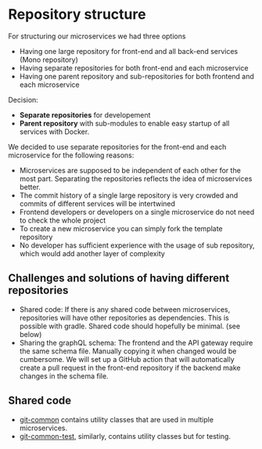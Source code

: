 # Repository structure

For structuring our microservices we had three options
- Having one large repository for front-end and all back-end services (Mono repository)
- Having separate repositories for both front-end and each microservice
- Having one parent repository and sub-repositories for both frontend and each microservice

Decision: 
- **Separate repositories** for developement
- **Parent repository** with sub-modules to enable easy startup of all services with Docker.

We decided to use separate repositories for the front-end and each microservice for the following reasons:

- Microservices are supposed to be independent of each other for the most part. Separating the repositories reflects the idea of microservices better.
- The commit history of a single large repository is very crowded and commits of different services will be intertwined
- Frontend developers or developers on a single microservice do not need to check the whole project
- To create a new microservice you can simply fork the template repository
- No developer has sufficient experience with the usage of sub repository, which would add another layer of complexity

## Challenges and solutions of having different repositories

- Shared code: If there is any shared code between microservices, repositories will have other repositories as dependencies. This is possible with gradle. Shared code should hopefully be minimal. (see below)
- Sharing the graphQL schema: The frontend and the API gateway require the same schema file. Manually copying it when changed would be cumbersome. We will set up a GitHub action that will automatically create a pull request in the front-end repository if the backend make changes in the schema file.

## Shared code

- [git-common](https://github.com/IT-REX-Platform/gits-common) contains utility classes that are used in multiple microservices.
- [git-common-test](https://github.com/IT-REX-Platform/gits-common-test), similarly, contains utility classes but for testing.
